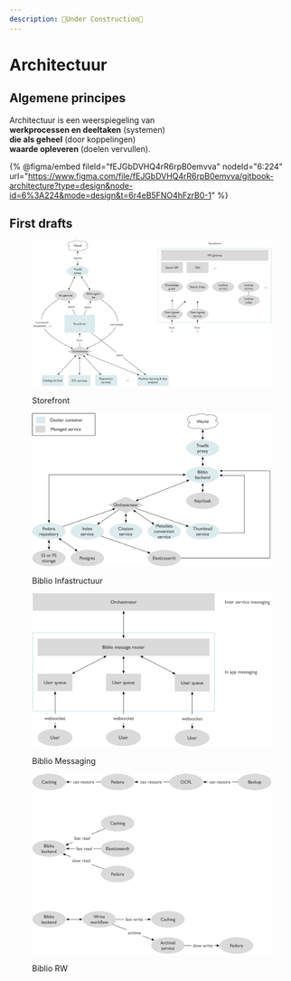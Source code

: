 ```yaml
---
description: 🚧Under Construction🚧
---
```


# Architectuur

## Algemene principes

Architectuur is een weerspiegeling van\
**werkprocessen en deeltaken** (systemen) \
**die als geheel** (door koppelingen) \
**waarde opleveren** (doelen vervullen).

{% @figma/embed fileId="fEJGbDVHQ4rR6rpB0emvva" nodeId="6:224" url="https://www.figma.com/file/fEJGbDVHQ4rR6rpB0emvva/gitbook-architecture?type=design&node-id=6%3A224&mode=design&t=6r4eB5FNO4hFzrB0-1" %}

##

## First drafts

<figure><img src="../../../.gitbook/assets/storefront.png" alt=""><figcaption><p>Storefront</p></figcaption></figure>



<figure><img src="../../../.gitbook/assets/biblio_infra (1).png" alt=""><figcaption><p>Biblio Infastructuur</p></figcaption></figure>

<figure><img src="../../../.gitbook/assets/biblio_messaging (1).png" alt=""><figcaption><p>Biblio Messaging</p></figcaption></figure>

<figure><img src="../../../.gitbook/assets/biblio_rw (1).png" alt=""><figcaption><p>Biblio RW</p></figcaption></figure>
